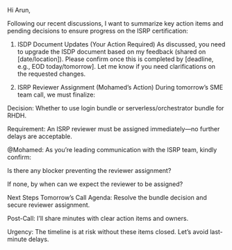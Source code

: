 Hi Arun,

Following our recent discussions, I want to summarize key action items and pending decisions to ensure progress on the ISRP certification:

1. ISDP Document Updates (Your Action Required)
As discussed, you need to upgrade the ISDP document based on my feedback (shared on [date/location]). Please confirm once this is completed by [deadline, e.g., EOD today/tomorrow]. Let me know if you need clarifications on the requested changes.

2. ISRP Reviewer Assignment (Mohamed’s Action)
During tomorrow’s SME team call, we must finalize:

Decision: Whether to use login bundle or serverless/orchestrator bundle for RHDH.

Requirement: An ISRP reviewer must be assigned immediately—no further delays are acceptable.

@Mohamed: As you’re leading communication with the ISRP team, kindly confirm:

Is there any blocker preventing the reviewer assignment?

If none, by when can we expect the reviewer to be assigned?

Next Steps
Tomorrow’s Call Agenda: Resolve the bundle decision and secure reviewer assignment.

Post-Call: I’ll share minutes with clear action items and owners.

Urgency: The timeline is at risk without these items closed. Let’s avoid last-minute delays.
